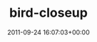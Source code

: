 ---
title:		"bird-closeup"
type:		"photos"
mediatype:		"upload"
description:		"TBC"
date:		"2011-09-24 16:07:03+00:00"
album:		"nature"
filename:		"bird-closeup.md"
series:		""
cl_public_id:		"nature/bird-closeup"
cl_version:		1497005059
format:		"tiff"
bytes:		7902888
width:		2560
height:		1440
colours:
- "#6B7779"
- "#618A49"
- "#DCD4CB"
- "#383F40"
- "#7D857F"
- "#CBD1CC"
- "#C9CAC0"
- "#95877A"
- "#909287"
- "#8F7364"
- "#CDD5D5"
- "#343530"
- "#728952"
exposure_mode:		"Auto"
program:		"Aperture-priority AE"
aperture:		"5.3"
focal_length:		"105.0 mm"
iso:		"8000"
shutter_speed:		"1/6400"
metering:		"Center-weighted average"
flash:		"Off, Did not fire"
white_balance:		"Custom"
colour_temp:		"4650"
has_crop:		"false"
orientation:		"Horizontal (normal)"
camera_model:		"NIKON D7000"
lens_info:		"18-200mm f/3.5-5.6"
artist:		"Matt Finucane"
x_resolution:		"300"
y_resolution:		"300"
---